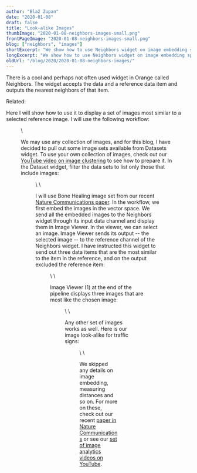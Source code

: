 ```yaml
---
author: "Blaž Zupan"
date: "2020-01-08"
draft: false
title: "Look-alike Images"
thumbImage: "2020-01-08-neighbors-images-small.png"
frontPageImage: "2020-01-08-neighbors-images-small.png"
blog: ["neighbors", "images"]
shortExcerpt: "We show how to use Neighbors widget on image embedding space to find image look-alikes."
longExcerpt: "We show how to use Neighbors widget on image embedding space to find image look-alikes."
oldUrl: "/blog/2020/2020-01-08-neighbors-images/"
---
```


There is a cool and perhaps not often used widget in Orange called Neighbors. The widget accepts the data and a reference data item and outputs the nearest neighbors of that item.

Related: <LinkNew url="/blog/2018/02/02/image-analytics-workshop-at-aiucd-2018/" name="Image Analytics Workshop at AIUCD 2018"/>

Here I will show how to use it to display a set of images most similar to a selected reference image. I will use the following workflow:

<Figure src="2020-01-08-neighbors-images-workflow.png" />
\

We may use any collection of images, and for this blog, I have decided to pull out some image sets available from Datasets widget. To use your own collection of images, check out our [YouTube video on image clustering](https://www.youtube.com/watch?v=Iu8g2Twjn9U) to see how to prepare it. In the Dataset widget, filter the data sets to list only those that include images:

<Figure src="2020-01-08-neighbors-images-datasets.png" />
\
\

I will use Bone Healing image set from our recent [Nature Communications paper](https://www.nature.com/articles/s41467-019-12397-x). In the workflow, we first embed the images in the vector space. We send all the embedded images to the Neighbors widget through its input data channel and display them in Image Viewer. In the viewer, we can select an image. Image Viewer sends its output -- the selected image -- to the reference channel of the Neighbors widget. I have instructed this widget to send out three data items that are the most similar to the item in the reference, and on the output excluded the reference item:

<Figure src="2020-01-08-neighbors-images-neighbors.png" />
\
\

Image Viewer (1) at the end of the pipeline displays three images that are most like the chosen image:

<Figure src="2020-01-08-neighbors-images-result.png" />
\
\

Any other set of images works as well. Here is our image look-alike for traffic signs:

<Figure src="2020-01-08-neighbors-images-bicycles.png" />
\
\

We skipped any details on image embedding, measuring distances and so on. For more on these, check out our recent [paper in Nature Communications](https://www.nature.com/articles/s41467-019-12397-x) or see our [set of image analytics videos on YouTube](https://www.youtube.com/watch?v=Iu8g2Twjn9U).
